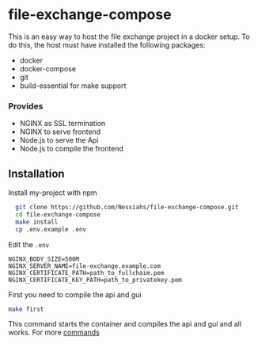 # file-exchange-compose

This is an easy way to host the file exchange project in a docker setup.
To do this, the host must have installed the following packages:

- docker
- docker-compose
- git
- build-essential for make support

### Provides

- NGINX as SSL termination
- NGINX to serve frontend
- Node.js to serve the Api
- Node.js to compile the frontend

## Installation

Install my-project with npm

```bash
  git clone https://github.com/Nessiahs/file-exchange-compose.git
  cd file-exchange-compose
  make install
  cp .env.example .env
```

Edit the `.env`

```
NGINX_BODY_SIZE=500M
NGINX_SERVER_NAME=file-exchange.example.com
NGINX_CERTIFICATE_PATH=path_to_fullchaim.pem
NGINX_CERTIFICATE_KEY_PATH=path_to_privatekey.pem

```

First you need to compile the api and gui

```bash
make first

```

This command starts the container and compiles the api and gui and all works. For more [commands](./Makefile)
